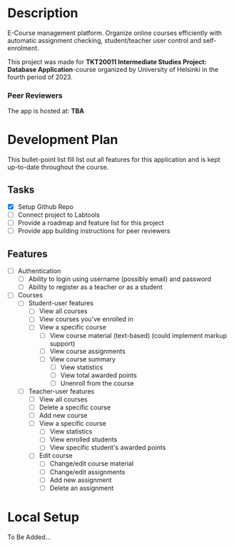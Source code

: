 # Description
E-Course management platform. Organize online courses efficiently with automatic assignment checking, student/teacher user control and self-enrolment.

This project was made for **TKT20011 Intermediate Studies Project: Database Application**-course organized by University of Helsinki in the fourth period of 2023.

### Peer Reviewers

The app is hosted at: **TBA**

# Development Plan
This bullet-point list fill list out all features for this application and is kept up-to-date throughout the course.

## Tasks
- [x] Setup Github Repo
- [ ] Connect project to Labtools
- [ ] Provide a roadmap and feature list for this project
- [ ] Provide app building instructions for peer reviewers

## Features
- [ ] Authentication
  - [ ] Ability to login using username (possibly email) and password
  - [ ] Ability to register as a teacher or as a student
- [ ] Courses
  - [ ] Student-user features
    - [ ] View all courses
    - [ ] View courses you've enrolled in
    - [ ] View a specific course
      - [ ] View course material (text-based) (could implement markup support)
      - [ ] View course assignments
      - [ ] View course summary
        - [ ] View statistics
        - [ ] View total awarded points
        - [ ] Unenroll from the course
  - [ ] Teacher-user features
    - [ ] View all courses
    - [ ] Delete a specific course
    - [ ] Add new course
    - [ ] View a specific course
      - [ ] View statistics
      - [ ] View enrolled students
      - [ ] View specific student's awarded points
    - [ ] Edit course
      - [ ] Change/edit course material
      - [ ] Change/edit assignments
      - [ ] Add new assignment
      - [ ] Delete an assignment

# Local Setup

To Be Added...
